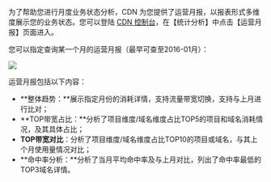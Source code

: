 为了帮助您进行月度业务状态分析，CDN 为您提供了运营月报，以报表形式多维度展示您的业务状态。您可以登陆 [CDN 控制台](https://console.qcloud.com/cdn)，在【统计分析】中点击【运营月报】页面进入。

您可以指定查询某一个月的运营月报（最早可查至2016-01月）：

![](https://mc.qcloudimg.com/static/img/17b6c86d3d9f271b9ce8830826eba0ef/month_choose.png)

运营月报包括以下内容：

+ **整体趋势：**展示指定月份的消耗详情，支持流量带宽切换，支持与上月进行比对；
+ **TOP带宽占比：**分析了项目维度/域名维度占比TOP5的项目和域名消耗情况，及其具体占比；
+ **TOP带宽对比**：分析了项目维度/域名维度占比TOP10的项目或域名，与其上个月使用量情况对比；
+ **命中率分析：**分析了当月平均命中率及与上月对比，列出了命中率最低的TOP3域名详情。









